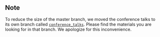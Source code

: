 ## Note
To reduce the size of the master branch, we moved the conference talks to its own branch called [`conference_talks`](https://github.com/Esri/arcgis-python-api/tree/conference_talks/talks). Please find the materials you are looking for in that branch. We apologize for this inconvenience.